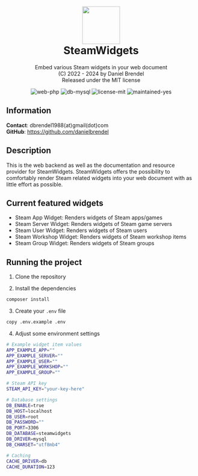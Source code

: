 <h1 align="center">
    <img src="public/img/logo.png" width="100"/><br/>
    SteamWidgets
</h1>

<p align="center">
    Embed various Steam widgets in your web document<br/>
    (C) 2022 - 2024 by Daniel Brendel<br/>
    Released under the MIT license
</p>

<p align="center">
    <img src="https://img.shields.io/badge/web-php-orange" alt="web-php"/>
    <img src="https://img.shields.io/badge/db-mysql-pink" alt="db-mysql"/>
    <img src="https://img.shields.io/badge/license-MIT-blue" alt="license-mit"/>
    <img src="https://img.shields.io/badge/maintained-yes-green" alt="maintained-yes"/>
</p>

## Information

__Contact__: dbrendel1988(at)gmail(dot)com\
__GitHub__: https://github.com/danielbrendel

## Description
This is the web backend as well as the documentation and resource provider for SteamWidgets.
SteamWidgets offers the possibility to comfortably render Steam related widgets into your web
document with as little effort as possible. 

## Current featured widgets
- Steam App Widget: Renders widgets of Steam apps/games
- Steam Server Widget: Renders widgets of Steam game servers
- Steam User Widget: Renders widgets of Steam users
- Steam Workshop Widget: Renders widgets of Steam workshop items
- Steam Group Widget: Renders widgets of Steam groups 

## Running the project

1. Clone the repository

2. Install the dependencies
```sh
composer install
```

3. Create your `.env` file
```sh
copy .env.example .env
```

4. Adjust some environment settings
```sh
# Example widget item values
APP_EXAMPLE_APP=""
APP_EXAMPLE_SERVER=""
APP_EXAMPLE_USER=""
APP_EXAMPLE_WORKSHOP=""
APP_EXAMPLE_GROUP=""

# Steam API key
STEAM_API_KEY="your-key-here"

# Database settings
DB_ENABLE=true
DB_HOST=localhost
DB_USER=root
DB_PASSWORD=""
DB_PORT=3306
DB_DATABASE=steamwidgets
DB_DRIVER=mysql
DB_CHARSET="utf8mb4"

# Caching
CACHE_DRIVER=db
CACHE_DURATION=123
```